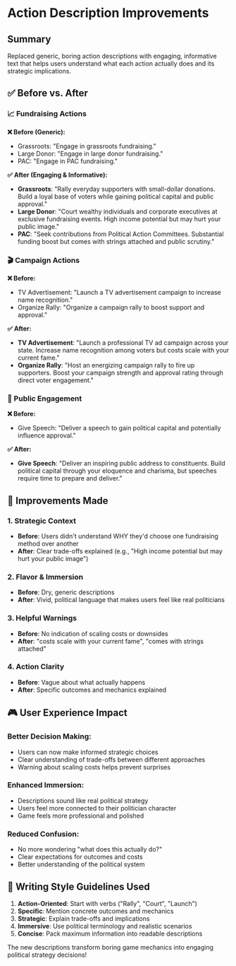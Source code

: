 # Action Description Improvements

## Summary

Replaced generic, boring action descriptions with engaging, informative text that helps users understand what each action actually does and its strategic implications.

## ✅ **Before vs. After**

### **📈 Fundraising Actions**

**❌ Before (Generic):**
- Grassroots: "Engage in grassroots fundraising."
- Large Donor: "Engage in large donor fundraising."  
- PAC: "Engage in PAC fundraising."

**✅ After (Engaging & Informative):**
- **Grassroots**: "Rally everyday supporters with small-dollar donations. Build a loyal base of voters while gaining political capital and public approval."
- **Large Donor**: "Court wealthy individuals and corporate executives at exclusive fundraising events. High income potential but may hurt your public image."
- **PAC**: "Seek contributions from Political Action Committees. Substantial funding boost but comes with strings attached and public scrutiny."

### **🎬 Campaign Actions**

**❌ Before:**
- TV Advertisement: "Launch a TV advertisement campaign to increase name recognition."
- Organize Rally: "Organize a campaign rally to boost support and approval."

**✅ After:**
- **TV Advertisement**: "Launch a professional TV ad campaign across your state. Increase name recognition among voters but costs scale with your current fame."
- **Organize Rally**: "Host an energizing campaign rally to fire up supporters. Boost your campaign strength and approval rating through direct voter engagement."

### **🎤 Public Engagement**

**❌ Before:**
- Give Speech: "Deliver a speech to gain political capital and potentially influence approval."

**✅ After:**
- **Give Speech**: "Deliver an inspiring public address to constituents. Build political capital through your eloquence and charisma, but speeches require time to prepare and deliver."

## **🎯 Improvements Made**

### **1. Strategic Context**
- **Before**: Users didn't understand WHY they'd choose one fundraising method over another
- **After**: Clear trade-offs explained (e.g., "High income potential but may hurt your public image")

### **2. Flavor & Immersion**
- **Before**: Dry, generic descriptions
- **After**: Vivid, political language that makes users feel like real politicians

### **3. Helpful Warnings**
- **Before**: No indication of scaling costs or downsides
- **After**: "costs scale with your current fame", "comes with strings attached"

### **4. Action Clarity**
- **Before**: Vague about what actually happens
- **After**: Specific outcomes and mechanics explained

## **🎮 User Experience Impact**

### **Better Decision Making:**
- Users can now make informed strategic choices
- Clear understanding of trade-offs between different approaches
- Warning about scaling costs helps prevent surprises

### **Enhanced Immersion:**
- Descriptions sound like real political strategy
- Users feel more connected to their politician character
- Game feels more professional and polished

### **Reduced Confusion:**
- No more wondering "what does this actually do?"
- Clear expectations for outcomes and costs
- Better understanding of the political system

## **📝 Writing Style Guidelines Used**

1. **Action-Oriented**: Start with verbs ("Rally", "Court", "Launch")
2. **Specific**: Mention concrete outcomes and mechanics  
3. **Strategic**: Explain trade-offs and implications
4. **Immersive**: Use political terminology and realistic scenarios
5. **Concise**: Pack maximum information into readable descriptions

The new descriptions transform boring game mechanics into engaging political strategy decisions! 